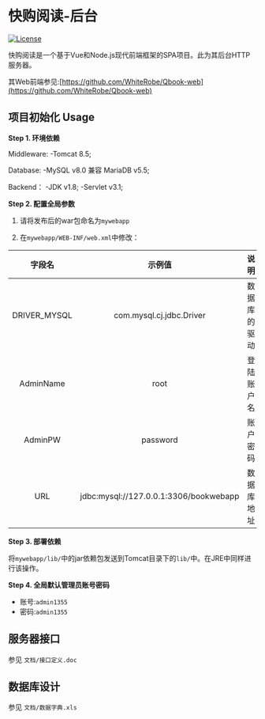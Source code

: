 # 快购阅读-后台

[![License](https://img.shields.io/github/license/mashape/apistatus.svg?maxAge=2592000)](https://github.com/WhiteRobe/Qbook_server/blob/master/LICENSE)

快购阅读是一个基于Vue和Node.js现代前端框架的SPA项目。此为其后台HTTP服务器。

其Web前端参见:[https://github.com/WhiteRobe/Qbook-web](https://github.com/WhiteRobe/Qbook-web)

## 项目初始化 Usage ##

**Step 1. 环境依赖**

Middleware:
-Tomcat 8.5;

Database:
-MySQL v8.0 兼容 MariaDB v5.5;

Backend：
-JDK v1.8;
-Servlet v3.1;

**Step 2. 配置全局参数**

1. 请将发布后的war包命名为`mywebapp`

2. 在`mywebapp/WEB-INF/web.xml`中修改：

字段名|示例值|说明
:-:|:-:|:-:
DRIVER_MYSQL|com.mysql.cj.jdbc.Driver|数据库的驱动
AdminName|root|登陆账户名
AdminPW|password|账户密码
URL|jdbc:mysql://127.0.0.1:3306/bookwebapp|数据库地址

**Step 3. 部署依赖**

将`mywebapp/lib/`中的jar依赖包发送到Tomcat目录下的`lib/`中。在JRE中同样进行该操作。

**Step 4. 全局默认管理员账号密码**

- 账号:`admin1355`
- 密码:`admin1355`

## 服务器接口 ##

参见 `文档/接口定义.doc`

## 数据库设计 ##

参见 `文档/数据字典.xls`
